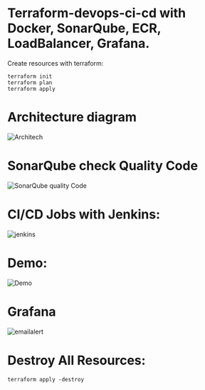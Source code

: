 # Terraform-devops-ci-cd with Docker, SonarQube, ECR, LoadBalancer, Grafana.

Create resources with terraform:
``` 
terraform init
terraform plan
terraform apply
```


# Architecture diagram
![Architech](https://user-images.githubusercontent.com/57975706/221585501-5bfdfbd2-518c-4dd9-bf07-a2f7a6c9ba18.png)


# SonarQube check Quality Code
![SonarQube quality Code](https://user-images.githubusercontent.com/57975706/221583962-5fbe44fe-7a7e-4db2-8866-1978c05bb5a2.png)


# CI/CD Jobs with Jenkins:
![jenkins](https://user-images.githubusercontent.com/57975706/221586380-abca5e9b-fb61-4481-9a17-807e86d08b68.png)

# Demo:
![Demo](https://user-images.githubusercontent.com/57975706/221584102-a4089916-2683-4921-af34-64e6df13d00b.png)

# Grafana 
![emailalert](https://user-images.githubusercontent.com/57975706/221587117-b8f17557-23aa-4fc2-a553-13d28b380b7c.png)

# Destroy All Resources:
```
terraform apply -destroy
```
